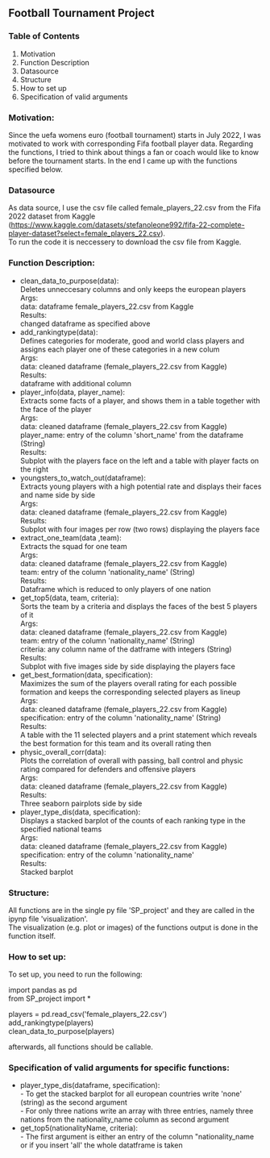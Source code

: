 ## Football Tournament Project

### Table of Contents
1. Motivation
2. Function Description
3. Datasource
3. Structure
4. How to set up
5. Specification of valid arguments


### Motivation:
Since the uefa womens euro (football tournament) starts in July 2022, I was motivated to work with corresponding Fifa football player data. 
Regarding the functions, I tried to think about things a fan or coach would like to know before the tournament starts. In the end I came up with the functions specified below.

### Datasource 
As data source, I use the csv file called female_players_22.csv from the Fifa 2022 dataset from Kaggle (https://www.kaggle.com/datasets/stefanoleone992/fifa-22-complete-player-dataset?select=female_players_22.csv). <br>
To run the code it is neccessery to download the csv file from Kaggle.

### Function Description: 
- clean_data_to_purpose(data): <br>
     Deletes unneccesary columns and only keeps the european players <br>
     Args: <br>
      data: dataframe female_players_22.csv from Kaggle<br>
     Results: <br>
      changed dataframe as specified above<br>
- add_rankingtype(data): <br>
     Defines categories for moderate, good and world class players and assigns each player one of these categories in a new colum<br>
     Args: <br>
      data: cleaned dataframe (female_players_22.csv from Kaggle)<br>
     Results: <br>
      dataframe with additional column <br>
- player_info(data, player_name): <br>
     Extracts some facts of a player, and shows them in a table together with the face of the player<br>
     Args: <br>
      data: cleaned dataframe (female_players_22.csv from Kaggle)<br>
      player_name: entry of the column 'short_name' from the dataframe (String)<br>
     Results: <br>
        Subplot with the players face on the left and a table with player facts on the right<br>
 - youngsters_to_watch_out(dataframe): <br>
      Extracts young players with a high potential rate and displays their faces and name side by side<br>
      Args: <br>
        data: cleaned dataframe (female_players_22.csv from Kaggle)<br>
      Results: <br>
        Subplot with four images per row (two rows) displaying the players face <br>
 - extract_one_team(data ,team): <br>
      Extracts the squad for one team<br>
      Args: <br>
        data: cleaned dataframe (female_players_22.csv from Kaggle)<br>
        team: entry of the column 'nationality_name' (String)<br>
      Results: <br>
        Dataframe which is reduced to only players of one nation<br>
- get_top5(data, team, criteria): <br>
      Sorts the team by a criteria and displays the faces of the best 5 players of it<br>
      Args: <br>
        data: cleaned dataframe (female_players_22.csv from Kaggle)<br>
        team: entry of the column 'nationality_name' (String)<br>
        criteria: any column name of the datframe with integers (String)<br>
      Results: <br>
        Subplot with five images side by side displaying the players face <br>
- get_best_formation(data, specification):<br>
      Maximizes the sum of the players overall rating for each possible formation and keeps the corresponding selected players as lineup <br>
      Args: <br>
          data: cleaned dataframe (female_players_22.csv from Kaggle)<br>
          specification: entry of the column 'nationality_name' (String)<br>
      Results: <br>
          A table with the 11 selected players and a print statement which reveals the best formation for this team and its overall rating then<br>
 - physic_overall_corr(data): <br>
      Plots the correlation of overall with passing, ball control and physic rating compared for defenders and offensive players<br>
      Args: <br>
          data: cleaned dataframe (female_players_22.csv from Kaggle)<br>
      Results: <br>
        Three seaborn pairplots side by side<br>
- player_type_dis(data, specification):<br>
      Displays a stacked barplot of the counts of each ranking type in the specified national teams<br>
      Args: <br>
          data: cleaned dataframe (female_players_22.csv from Kaggle)<br>
          specification: entry of the column 'nationality_name'<br>
      Results: <br>
        Stacked barplot<br>

### Structure:
All functions are in the single py file 'SP_project' and they are called in the ipynp file 'visualization'.<br>
The visualization (e.g. plot or images) of the functions output is done in the function itself. <br>

### How to set up:
To set up, you need to run the following:<br>

import pandas as pd <br>
from SP_project import * <br>

players = pd.read_csv('female_players_22.csv') <br>
add_rankingtype(players) <br>
clean_data_to_purpose(players) <br>

afterwards, all functions should be callable.
 
### Specification of valid arguments for specific functions: 
- player_type_dis(dataframe, specification): <br>
        - To get the stacked barplot for all european countries write 'none' (string) as the second argument<br>
        - For only three nations write an array with three entries, namely three nations from the nationality_name column as second argument<br>
- get_top5(nationalityName, criteria): <br>
        - The first argument is either an entry of the column "nationality_name or if you insert 'all' the whole datatframe is taken
